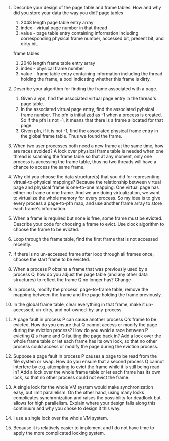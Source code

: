 1. Describe your design of the page table and frame tables. How and why did you store your data the way you did?
   page tables
   1. 2048 length page table entry array
   2. index - virtual page number in that thread
   3. value - page table entry containing information including corresponding physical frame number, accessed bit, present bit, and dirty bit.

   frame tables
   1. 2048 length frame table entry array
   2. index - physical frame number
   3. value - frame table entry containing information including the thread holding the frame, a bool indicating whether this frame is dirty.

2. Describe your algorithm for finding the frame associated with a page.
   1. Given a vpn, find the associated virtual page entry in the thread's page table.
   2. In the associated virtual page entry, find the associated pyhsical frame number.
      The pfn is initialized as -1 when a process is created.
      So if the pfn is not -1, it means that there is a frame allocated for that page.
   3. Given pfn, if it is not -1, find the associated physical frame entry in the global frame table.
      Thus we found the frame.

3. When two user processes both need a new frame at the same time, how are races avoided?
  A lock over physical frame table is needed when one thread is scanning the frame table so that at any moment, only one process is accessing the frame table,
  thus no two threads will have a chance to access the same frame.

4. Why did you choose the data structure(s) that you did for representing virtual-to-physical mappings?
  Because the relationship between virtual page and physical frame is one-to-one mapping. One virtual page has either no frame or one frame.
  And we are doing virtualization, we want to virtualize the whole memory for every process.
  So my idea is to give every process a page-to-pfn map, and use another frame array to store each frame's information.

5. When a frame is required but none is free, some frame must be evicted. Describe your code for choosing a frame to evict.
  Use clock algorithm to choose the frame to be evicted.
  1. Loop through the frame table, find the first frame that is not accessed recently.
  2. If there is no un-accessed frame after loop through all frames once, choose the start frame to be evicted.

6. When a process P obtains a frame that was previously used by a process Q, how do you adjust the page table (and any other data structures) to reflect the frame Q no longer has?
  Change 
  1. In process, modify the process' page-to-frame table, remove the mapping between the frame and the page holding the frame previously.
  2. In the global frame table, clear everything in that frame, make it un-accessed, un-dirty, and not-owned-by-any-process.

7. A page fault in process P can cause another process Q's frame to be evicted.  How do you ensure that Q cannot access or modify the page during the eviction process?  How do you avoid a race between P evicting Q's frame and Q faulting the page back in?
  Add a lock over the whole frame table or let each frame has its own lock, so that no other process could access or modify the page during the eviction process.

8. Suppose a page fault in process P causes a page to be read from the file system or swap.  How do you ensure that a second process Q cannot interfere by e.g. attempting to evict the frame while it is still being read in?
  Add a lock over the whole frame table or let each frame has its own lock, so that no other process could not evict the frame.

9.  A single lock for the whole VM system would make synchronization easy, but limit parallelism.  On the other hand, using many locks complicates synchronization and raises the possibility for deadlock but allows for high parallelism.  Explain where your design falls along this continuum and why you chose to design it this way.
  1. I use a single lock over the whole VM system.
  2. Because it is relatively easier to implement and I do not have time to apply the more complicated locking system.